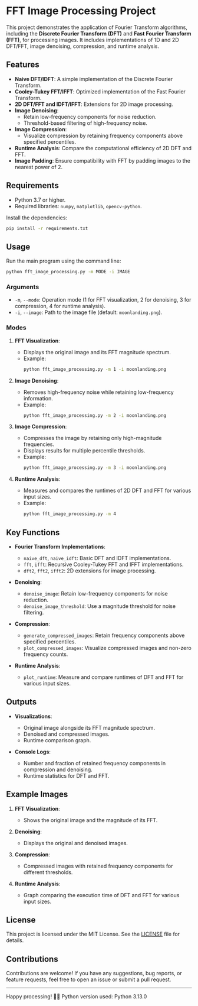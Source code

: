 # FFT Image Processing Project

This project demonstrates the application of Fourier Transform algorithms, including the **Discrete Fourier Transform (DFT)** and **Fast Fourier Transform (FFT)**, for processing images. It includes implementations of 1D and 2D DFT/FFT, image denoising, compression, and runtime analysis.

## Features

- **Naive DFT/IDFT**: A simple implementation of the Discrete Fourier Transform.
- **Cooley-Tukey FFT/IFFT**: Optimized implementation of the Fast Fourier Transform.
- **2D DFT/FFT and IDFT/IFFT**: Extensions for 2D image processing.
- **Image Denoising**:
  - Retain low-frequency components for noise reduction.
  - Threshold-based filtering of high-frequency noise.
- **Image Compression**:
  - Visualize compression by retaining frequency components above specified percentiles.
- **Runtime Analysis**: Compare the computational efficiency of 2D DFT and FFT.
- **Image Padding**: Ensure compatibility with FFT by padding images to the nearest power of 2.

## Requirements

- Python 3.7 or higher.
- Required libraries: `numpy`, `matplotlib`, `opencv-python`.

Install the dependencies:

```bash
pip install -r requirements.txt
```

## Usage

Run the main program using the command line:

```bash
python fft_image_processing.py -m MODE -i IMAGE
```

### Arguments

- `-m`, `--mode`: Operation mode (1 for FFT visualization, 2 for denoising, 3 for compression, 4 for runtime analysis).
- `-i`, `--image`: Path to the image file (default: `moonlanding.png`).

### Modes

1. **FFT Visualization**:
   - Displays the original image and its FFT magnitude spectrum.
   - Example:
     ```bash
     python fft_image_processing.py -m 1 -i moonlanding.png
     ```

2. **Image Denoising**:
   - Removes high-frequency noise while retaining low-frequency information.
   - Example:
     ```bash
     python fft_image_processing.py -m 2 -i moonlanding.png
     ```

3. **Image Compression**:
   - Compresses the image by retaining only high-magnitude frequencies.
   - Displays results for multiple percentile thresholds.
   - Example:
     ```bash
     python fft_image_processing.py -m 3 -i moonlanding.png
     ```

4. **Runtime Analysis**:
   - Measures and compares the runtimes of 2D DFT and FFT for various input sizes.
   - Example:
     ```bash
     python fft_image_processing.py -m 4
     ```

## Key Functions

- **Fourier Transform Implementations**:
  - `naive_dft`, `naive_idft`: Basic DFT and IDFT implementations.
  - `fft`, `ifft`: Recursive Cooley-Tukey FFT and IFFT implementations.
  - `dft2`, `fft2`, `ifft2`: 2D extensions for image processing.

- **Denoising**:
  - `denoise_image`: Retain low-frequency components for noise reduction.
  - `denoise_image_threshold`: Use a magnitude threshold for noise filtering.

- **Compression**:
  - `generate_compressed_images`: Retain frequency components above specified percentiles.
  - `plot_compressed_images`: Visualize compressed images and non-zero frequency counts.

- **Runtime Analysis**:
  - `plot_runtime`: Measure and compare runtimes of DFT and FFT for various input sizes.

## Outputs

- **Visualizations**:
  - Original image alongside its FFT magnitude spectrum.
  - Denoised and compressed images.
  - Runtime comparison graph.

- **Console Logs**:
  - Number and fraction of retained frequency components in compression and denoising.
  - Runtime statistics for DFT and FFT.

## Example Images

1. **FFT Visualization**:
   - Shows the original image and the magnitude of its FFT.

2. **Denoising**:
   - Displays the original and denoised images.

3. **Compression**:
   - Compressed images with retained frequency components for different thresholds.

4. **Runtime Analysis**:
   - Graph comparing the execution time of DFT and FFT for various input sizes.

## License

This project is licensed under the MIT License. See the [LICENSE](LICENSE) file for details.

## Contributions

Contributions are welcome! If you have any suggestions, bug reports, or feature requests, feel free to open an issue or submit a pull request.

---

Happy processing! 🎨✨
Python version used: Python 3.13.0
